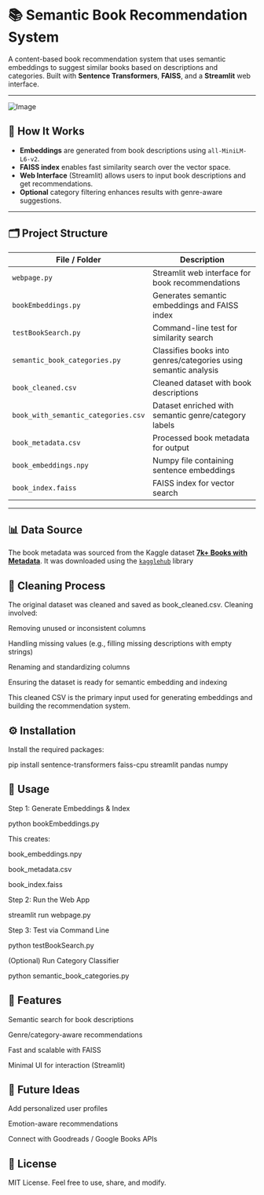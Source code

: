 # 📚 Semantic Book Recommendation System

A content-based book recommendation system that uses semantic embeddings to suggest similar books based on descriptions and categories. Built with **Sentence Transformers**, **FAISS**, and a **Streamlit** web interface.

---
![Image](https://github.com/user-attachments/assets/6a8499df-812f-499f-b93e-305e3ed13a4a)

## 🚀 How It Works

- **Embeddings** are generated from book descriptions using `all-MiniLM-L6-v2`.
- **FAISS index** enables fast similarity search over the vector space.
- **Web Interface** (Streamlit) allows users to input book descriptions and get recommendations.
- **Optional** category filtering enhances results with genre-aware suggestions.

---

## 🗂️ Project Structure

| File / Folder                   | Description |
|--------------------------------|-------------|
| `webpage.py`                   | Streamlit web interface for book recommendations |
| `bookEmbeddings.py`            | Generates semantic embeddings and FAISS index |
| `testBookSearch.py`            | Command-line test for similarity search |
| `semantic_book_categories.py`  | Classifies books into genres/categories using semantic analysis |
| `book_cleaned.csv`             | Cleaned dataset with book descriptions |
| `book_with_semantic_categories.csv` | Dataset enriched with semantic genre/category labels |
| `book_metadata.csv`            | Processed book metadata for output |
| `book_embeddings.npy`          | Numpy file containing sentence embeddings |
| `book_index.faiss`             | FAISS index for vector search |
---

## 📊 Data Source

The book metadata was sourced from the Kaggle dataset [**7k+ Books with Metadata**](https://www.kaggle.com/datasets/dylanjcastillo/7k-books-with-metadata). It was downloaded using the [`kagglehub`](https://github.com/kagglehub/kagglehub) library



## 🔧 Cleaning Process

The original dataset was cleaned and saved as book_cleaned.csv. Cleaning involved:

Removing unused or inconsistent columns

Handling missing values (e.g., filling missing descriptions with empty strings)

Renaming and standardizing columns

Ensuring the dataset is ready for semantic embedding and indexing

This cleaned CSV is the primary input used for generating embeddings and building the recommendation system.


## ⚙️ Installation

Install the required packages:

pip install sentence-transformers faiss-cpu streamlit pandas numpy



## 🧪 Usage
Step 1: Generate Embeddings & Index

python bookEmbeddings.py

This creates:

book_embeddings.npy

book_metadata.csv

book_index.faiss

Step 2: Run the Web App

streamlit run webpage.py

Step 3: Test via Command Line

python testBookSearch.py

(Optional) Run Category Classifier

python semantic_book_categories.py

 
## 🌟 Features
Semantic search for book descriptions

Genre/category-aware recommendations

Fast and scalable with FAISS

Minimal UI for interaction (Streamlit)

## 🔮 Future Ideas
Add personalized user profiles

Emotion-aware recommendations

Connect with Goodreads / Google Books APIs

## 📜 License
MIT License. Feel free to use, share, and modify.
